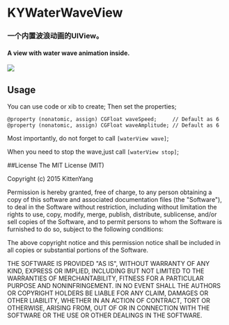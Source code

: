 # KYWaterWaveView

### 一个内置波浪动画的UIView。
#### A view with water wave animation inside.

![](water.gif)


## Usage

 You can use code or xib to create;
 Then set the properties;
 
 ```
@property (nonatomic, assign) CGFloat waveSpeed;     // Default as 6
@property (nonatomic, assign) CGFloat waveAmplitude; // Default as 6
 ```
 
 Most importantly, do not forget to call `[waterView wave]`; 
 
 When you need to stop the wave,just call `[waterView stop]`;
 
 

##License
The MIT License (MIT)

Copyright (c) 2015 KittenYang

Permission is hereby granted, free of charge, to any person obtaining a copy
of this software and associated documentation files (the "Software"), to deal
in the Software without restriction, including without limitation the rights
to use, copy, modify, merge, publish, distribute, sublicense, and/or sell
copies of the Software, and to permit persons to whom the Software is
furnished to do so, subject to the following conditions:

The above copyright notice and this permission notice shall be included in all
copies or substantial portions of the Software.

THE SOFTWARE IS PROVIDED "AS IS", WITHOUT WARRANTY OF ANY KIND, EXPRESS OR
IMPLIED, INCLUDING BUT NOT LIMITED TO THE WARRANTIES OF MERCHANTABILITY,
FITNESS FOR A PARTICULAR PURPOSE AND NONINFRINGEMENT. IN NO EVENT SHALL THE
AUTHORS OR COPYRIGHT HOLDERS BE LIABLE FOR ANY CLAIM, DAMAGES OR OTHER
LIABILITY, WHETHER IN AN ACTION OF CONTRACT, TORT OR OTHERWISE, ARISING FROM,
OUT OF OR IN CONNECTION WITH THE SOFTWARE OR THE USE OR OTHER DEALINGS IN THE
SOFTWARE.

